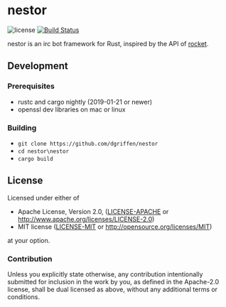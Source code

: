 # nestor

![license][license-badge] [![Build Status](https://travis-ci.org/dgriffen/nestor.svg?branch=master)](https://travis-ci.org/dgriffen/nestor)

nestor is an irc bot framework for Rust, inspired by the API of [rocket](https://rocket.rs).

## Development
### Prerequisites
- rustc and cargo nightly (2019-01-21 or newer)
- openssl dev libraries on mac or linux

### Building
- `git clone https://github.com/dgriffen/nestor`
- `cd nestor\nestor`
- `cargo build`

## License

Licensed under either of

 * Apache License, Version 2.0, ([LICENSE-APACHE](LICENSE-APACHE) or http://www.apache.org/licenses/LICENSE-2.0)
 * MIT license ([LICENSE-MIT](LICENSE-MIT) or http://opensource.org/licenses/MIT)

at your option.

### Contribution

Unless you explicitly state otherwise, any contribution intentionally submitted
for inclusion in the work by you, as defined in the Apache-2.0 license, shall be dual licensed as above, without any
additional terms or conditions.

[LICENSE]: ./LICENSE
[license-badge]: https://img.shields.io/badge/license-MIT/Apache-blue.svg
